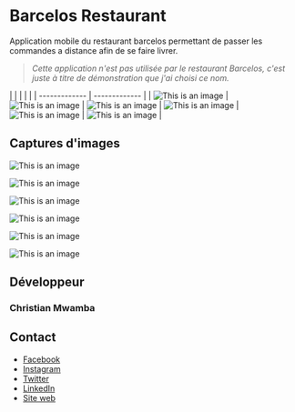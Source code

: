 # **Barcelos Restaurant**

Application mobile du restaurant barcelos permettant de passer les commandes a distance afin de se faire livrer.

> _Cette application n'est pas utilisée par le restaurant Barcelos, c'est juste à titre de démonstration que j'ai choisi ce nom._

|   |  |  |  |
| ------------- | ------------- |
| ![This is an image](screenshot/flutter_01.png)  | ![This is an image](screenshot/flutter_02.png)  | ![This is an image](screenshot/flutter_03.png) | ![This is an image](screenshot/flutter_01_.png)
|  ![This is an image](screenshot/flutter_07.png) | ![This is an image](screenshot/flutter_08.png)  |

## Captures d'images
![This is an image](screenshot/flutter_01.png)

![This is an image](screenshot/flutter_02.png)

![This is an image](screenshot/flutter_03.png)

![This is an image](screenshot/flutter_01_.png)

![This is an image](screenshot/flutter_07.png)

![This is an image](screenshot/flutter_08.png)

## Développeur

### **Christian Mwamba**

## Contact
- [Facebook](https://facebook.com/natdiv9)
- [Instagram](https://instagram.com/natdiv9)
- [Twitter](https://twitter.com/natdiv9)
- [LinkedIn](https://linkedin.com/natdiv9)
- [Site web](https://goomy.tech)
